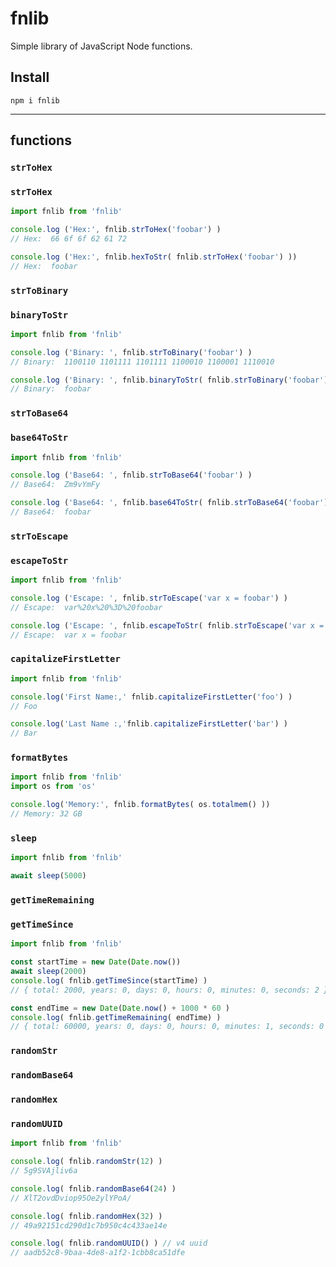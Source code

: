 # fnlib

Simple library of JavaScript Node functions.

## Install

`npm i fnlib`

---
## functions

### `strToHex`
### `strToHex`
```JavaScript
import fnlib from 'fnlib'

console.log ('Hex:', fnlib.strToHex('foobar') )
// Hex:  66 6f 6f 62 61 72

console.log ('Hex:', fnlib.hexToStr( fnlib.strToHex('foobar') ))
// Hex:  foobar
```

### `strToBinary`
### `binaryToStr`
```JavaScript
import fnlib from 'fnlib'

console.log ('Binary: ', fnlib.strToBinary('foobar') )
// Binary:  1100110 1101111 1101111 1100010 1100001 1110010

console.log ('Binary: ', fnlib.binaryToStr( fnlib.strToBinary('foobar') ))
// Binary:  foobar
```

### `strToBase64`
### `base64ToStr`
```JavaScript
import fnlib from 'fnlib'

console.log ('Base64: ', fnlib.strToBase64('foobar') )
// Base64:  Zm9vYmFy

console.log ('Base64: ', fnlib.base64ToStr( fnlib.strToBase64('foobar')) )
// Base64:  foobar
```

### `strToEscape`
### `escapeToStr`
```JavaScript
import fnlib from 'fnlib'

console.log ('Escape: ', fnlib.strToEscape('var x = foobar') )
// Escape:  var%20x%20%3D%20foobar

console.log ('Escape: ', fnlib.escapeToStr( fnlib.strToEscape('var x = foobar') ))
// Escape:  var x = foobar
```

### `capitalizeFirstLetter`
```JavaScript
import fnlib from 'fnlib'

console.log('First Name:,' fnlib.capitalizeFirstLetter('foo') )
// Foo

console.log('Last Name :,'fnlib.capitalizeFirstLetter('bar') )
// Bar
```

### `formatBytes`
```JavaScript
import fnlib from 'fnlib'
import os from 'os'

console.log('Memory:', fnlib.formatBytes( os.totalmem() ))
// Memory: 32 GB
```

### `sleep`
```JavaScript
import fnlib from 'fnlib'

await sleep(5000)
```

### `getTimeRemaining`
### `getTimeSince`
```JavaScript
import fnlib from 'fnlib'

const startTime = new Date(Date.now())
await sleep(2000)
console.log( fnlib.getTimeSince(startTime) )
// { total: 2000, years: 0, days: 0, hours: 0, minutes: 0, seconds: 2 }

const endTime = new Date(Date.now() + 1000 * 60 )
console.log( fnlib.getTimeRemaining( endTime) )
// { total: 60000, years: 0, days: 0, hours: 0, minutes: 1, seconds: 0 }
```

### `randomStr`
### `randomBase64`
### `randomHex`
### `randomUUID`
```javascript
import fnlib from 'fnlib'

console.log( fnlib.randomStr(12) )
// 5g9SVAjliv6a

console.log( fnlib.randomBase64(24) )
// XlT2ovdDviop95Oe2ylYPoA/

console.log( fnlib.randomHex(32) )
// 49a92151cd290d1c7b950c4c433ae14e

console.log( fnlib.randomUUID() ) // v4 uuid
// aadb52c8-9baa-4de8-a1f2-1cbb8ca51dfe
```